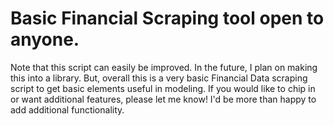# Basic Financial Scraping tool open to anyone.
Note that this script can easily be improved. In the future, I plan on making this into a library.
But, overall this is a very basic Financial Data scraping script to get basic elements useful in modeling. If you would like to chip in or want additional features, please let me know! I'd be more than happy to add additional functionality. 
